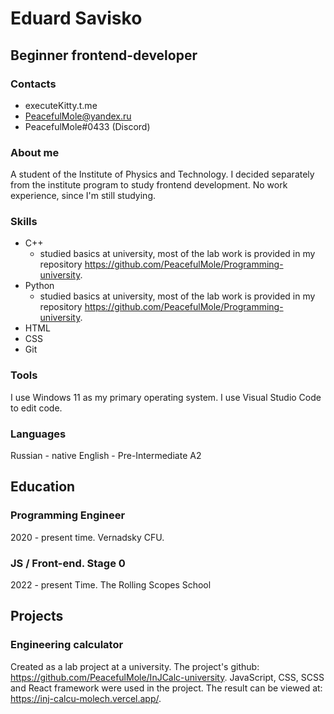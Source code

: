 # Eduard Savisko

## Beginner frontend-developer

### Contacts

- executeKitty.t.me
- PeacefulMole@yandex.ru
- PeacefulMole#0433 (Discord)

### About me

A student of the Institute of Physics and Technology. I decided separately from the institute program to study frontend development. No work experience, since I'm still studying.

### Skills

- C++
  - studied basics at university, most of the lab work is provided in my repository https://github.com/PeacefulMole/Programming-university.
- Python
  - studied basics at university, most of the lab work is provided in my repository https://github.com/PeacefulMole/Programming-university.
- HTML
- CSS
- Git

### Tools

I use Windows 11 as my primary operating system. I use Visual Studio Code to edit code.

### Languages

Russian - native
English - Pre-Intermediate A2

## Education

### Programming Engineer

2020 - present time. Vernadsky СFU.

### JS / Front-end. Stage 0

2022 - present Time. The Rolling Scopes School

## Projects

### Engineering calculator

Created as a lab project at a university. The project's github: https://github.com/PeacefulMole/InJCalc-university. JavaScript, CSS, SCSS and React framework were used in the project. The result can be viewed at: https://inj-calcu-molech.vercel.app/.
